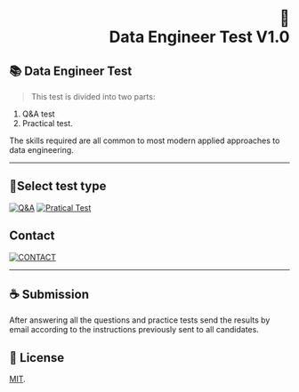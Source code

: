 <h1 align="right">
📄<br>Data Engineer Test V1.0
</h1>

## 📚 Data Engineer Test

> This test is divided into two parts:

1) Q&A test
2) Practical test.

The skills required are all common to most modern applied approaches to data engineering.


---

## 🚀Select test type
[![Q&A](https://img.shields.io/badge/Q&A%20-%23323330.svg?&style=for-the-badge&logo=perfil&logoColor=black&color=FFB800)](https://github.com/TomDatalab/DataEngTest/blob/main/Q%26A.md)
[![Pratical Test](https://img.shields.io/badge/Pratical_Test%20-%23323330.svg?&style=for-the-badge&logo=repositório&logoColor=black&color=8000FF)](https://github.com/TomDatalab/DataEngTest/blob/main/praticalTest.md)


## Contact 

[![CONTACT](https://img.shields.io/badge/contact%20-%23323330.svg?&style=for-the-badge&logo=badges&logoColor=black&color=006DEC)]()

---

## ☕ Submission

After answering all the questions and practice tests send the results by email according to the instructions previously sent to all candidates.<br>

## 🍜 License

[MIT](https://choosealicense.com/licenses/mit/).<br>
